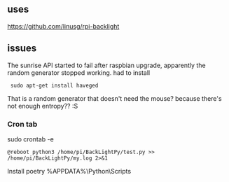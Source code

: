 ## uses

https://github.com/linusg/rpi-backlight

## issues

The sunrise API started to fail after raspbian upgrade, apparently the random generator stopped working. had to install

```angular2html
 sudo apt-get install haveged
```

That is a random generator that doesn't need the mouse? because there's not enough entropy?? :S

### Cron tab

sudo crontab -e

```shell script
@reboot python3 /home/pi/BackLightPy/test.py >> /home/pi/BackLightPy/my.log 2>&1
```

Install poetry
%APPDATA%\Python\Scripts

```shell

```